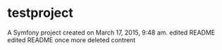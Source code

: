 testproject
===========

A Symfony project created on March 17, 2015, 9:48 am.
edited README
edited README once more
deleted contrent